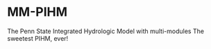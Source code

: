 MM-PIHM
=======

The Penn State Integrated Hydrologic Model with multi-modules
The sweetest PIHM, ever!
